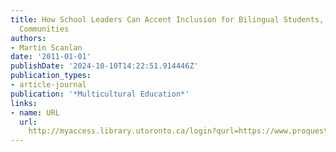 ```yaml
---
title: How School Leaders Can Accent Inclusion for Bilingual Students, Families, and
  Communities
authors:
- Martin Scanlan
date: '2011-01-01'
publishDate: '2024-10-10T14:22:51.914446Z'
publication_types:
- article-journal
publication: '*Multicultural Education*'
links:
- name: URL
  url: 
    http://myaccess.library.utoronto.ca/login?qurl=https://www.proquest.com/docview/964191913?accountid=14771&bdid=38382&_bd=0oM6UDGKem%2FsgPzKCnfx2f7clTo%3D
---
```

